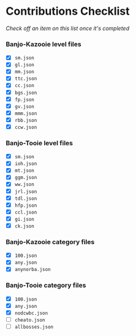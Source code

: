 # Contributions Checklist
*Check off an item on this list once it's completed*

### Banjo-Kazooie level files
- [x] `sm.json`
- [x] `gl.json`
- [x] `mm.json`
- [x] `ttc.json`
- [x] `cc.json`
- [x] `bgs.json`
- [x] `fp.json`
- [x] `gv.json`
- [x] `mmm.json`
- [x] `rbb.json`
- [x] `ccw.json`

### Banjo-Tooie level files
- [x] `sm.json`
- [x] `ioh.json`
- [x] `mt.json`
- [x] `ggm.json`
- [x] `ww.json`
- [x] `jrl.json`
- [x] `tdl.json`
- [x] `hfp.json`
- [x] `ccl.json`
- [x] `gi.json`
- [x] `ck.json`

### Banjo-Kazooie category files
- [x] `100.json`
- [x] `any.json`
- [x] `anynorba.json`

### Banjo-Tooie category files
- [x] `100.json`
- [x] `any.json`
- [x] `nodcwbc.json`
- [ ] `cheato.json`
- [ ] `allbosses.json`
